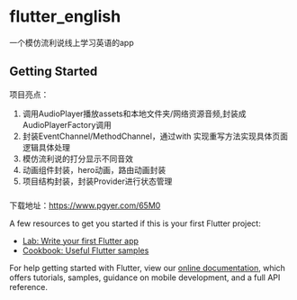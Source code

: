 # flutter_english

一个模仿流利说线上学习英语的app

## Getting Started

项目亮点：
1. 调用AudioPlayer播放assets和本地文件夹/网络资源音频,封装成AudioPlayerFactory调用
2. 封装EventChannel/MethodChannel，通过with 实现重写方法实现具体页面逻辑具体处理
3. 模仿流利说的打分显示不同音效
4. 动画组件封装，hero动画，路由动画封装
5. 项目结构封装，封装Provider进行状态管理

###
下载地址：https://www.pgyer.com/65M0

A few resources to get you started if this is your first Flutter project:

- [Lab: Write your first Flutter app](https://flutter.dev/docs/get-started/codelab)
- [Cookbook: Useful Flutter samples](https://flutter.dev/docs/cookbook)

For help getting started with Flutter, view our
[online documentation](https://flutter.dev/docs), which offers tutorials,
samples, guidance on mobile development, and a full API reference.
